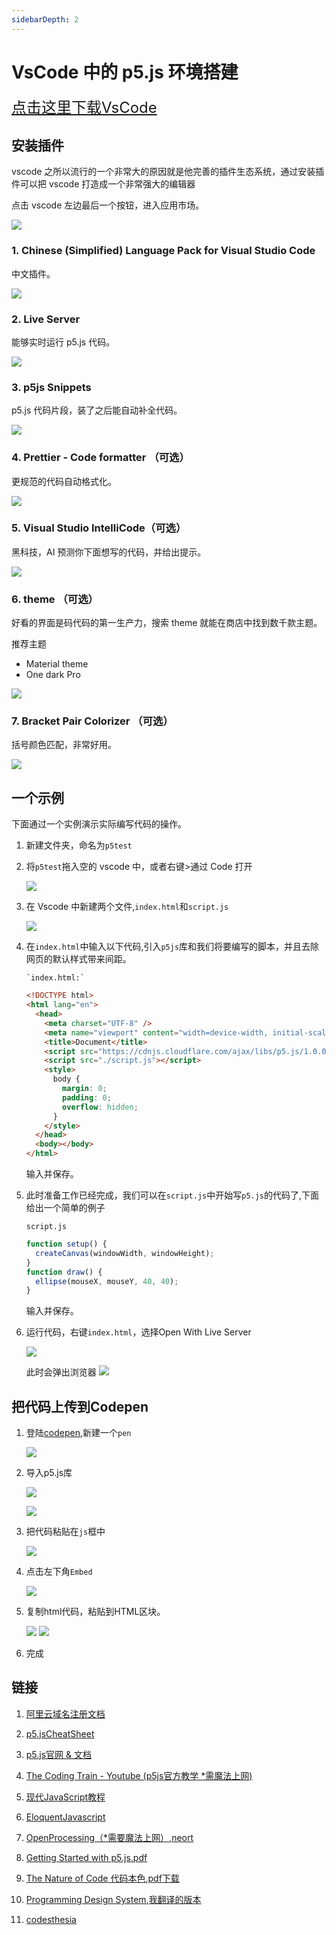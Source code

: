 ```yaml
---
sidebarDepth: 2
---
```


# VsCode 中的 p5.js 环境搭建

<font size=5><a href="https://code.visualstudio.com/">点击这里下载VsCode</a></font>

## 安装插件

vscode 之所以流行的一个非常大的原因就是他完善的插件生态系统，通过安装插件可以把 vscode 打造成一个非常强大的编辑器

点击 vscode 左边最后一个按钮，进入应用市场。

![](http://pic.drafff.art//drafff/20200323140405.png)

### 1. Chinese (Simplified) Language Pack for Visual Studio Code

中文插件。

![](http://pic.drafff.art//drafff/20200323140613.png)

### 2. Live Server

能够实时运行 p5.js 代码。

![](http://pic.drafff.art//drafff/20200323141438.png)

### 3. p5js Snippets

p5.js 代码片段，装了之后能自动补全代码。

![](http://pic.drafff.art//drafff/20200323141959.png)

### 4. Prettier - Code formatter （可选）

更规范的代码自动格式化。

![](http://pic.drafff.art//drafff/20200323142154.png)

### 5. Visual Studio IntelliCode（可选）

黑科技，AI 预测你下面想写的代码，并给出提示。

![](http://pic.drafff.art//drafff/20200323144318.png)

### 6. theme （可选）

好看的界面是码代码的第一生产力，搜索 theme 就能在商店中找到数千款主题。

推荐主题

- Material theme
- One dark Pro

![](http://pic.drafff.art//drafff/20200323142327.png)

### 7. Bracket Pair Colorizer （可选）

括号颜色匹配，非常好用。

![](http://pic.drafff.art//drafff/20200323150618.png)

## 一个示例

下面通过一个实例演示实际编写代码的操作。

1.  新建文件夹，命名为`p5test`

2.  将`p5test`拖入空的 vscode 中，或者右键>通过 Code 打开

    ![](http://pic.drafff.art//drafff/20200323145534.png)

3.  在 Vscode 中新建两个文件,`index.html`和`script.js`

    ![](http://pic.drafff.art//drafff/20200323145725.png)

4.  在`index.html`中输入以下代码,引入`p5js`库和我们将要编写的脚本，并且去除网页的默认样式带来间距。

        `index.html:`

    ```html
    <!DOCTYPE html>
    <html lang="en">
      <head>
        <meta charset="UTF-8" />
        <meta name="viewport" content="width=device-width, initial-scale=1.0" />
        <title>Document</title>
        <script src="https://cdnjs.cloudflare.com/ajax/libs/p5.js/1.0.0/p5.min.js"></script>
        <script src="./script.js"></script>
        <style>
          body {
            margin: 0;
            padding: 0;
            overflow: hidden;
          }
        </style>
      </head>
      <body></body>
    </html>
    ```
    输入并保存。

5.  此时准备工作已经完成，我们可以在`script.js`中开始写`p5.js`的代码了,下面给出一个简单的例子

    `script.js`

    ```javascript
    function setup() {
      createCanvas(windowWidth, windowHeight);
    }
    function draw() {
      ellipse(mouseX, mouseY, 40, 40);
    }
    ```

    输入并保存。

6. 运行代码，右键`index.html`，选择Open With Live Server

    ![](http://pic.drafff.art//drafff/20200323152604.png)

    此时会弹出浏览器
    ![](http://pic.drafff.art//drafff/20200323152232.png)


## 把代码上传到Codepen
1. 登陆[codepen](https://codepen.io),新建一个`pen`

    ![](http://pic.drafff.art//drafff/20200318224514.png)

2. 导入p5.js库

    ![](http://pic.drafff.art//drafff/20200318224701.png)

    ![](http://pic.drafff.art//drafff/20200318224746.png)

3. 把代码粘贴在`js`框中

    ![](http://pic.drafff.art//drafff/20200318224958.png)

4. 点击左下角`Embed`

    ![](http://pic.drafff.art//drafff/20200318225025.png)

5. 复制html代码，粘贴到HTML区块。

    ![](http://pic.drafff.art//drafff/20200318225127.png)
    ![](http://pic.drafff.art//drafff/20200323162326.png)

6. 完成



## 链接

1. [阿里云域名注册文档](https://help.aliyun.com/product/35473.html?spm=a2c4g.750001.list.90.4cc17b13wo6dYw)

2. [p5.jsCheatSheet](https://drafff.art/p5js-cheatsheet-forartists/)

2. [p5.js官网 & 文档](https://p5js.org/)

3. [The Coding Train - Youtube (p5js官方教学 *需魔法上网)](https://www.youtube.com/channel/UCvjgXvBlbQiydffZU7m1_aw)

4. [现代JavaScript教程](https://zh.javascript.info/)

5. [EloquentJavascript](https://eloquentjavascript.net/)

6. [OpenProcessing（*需要魔法上网）](https://www.openprocessing.org/),[neort](https://neort.io/)

7. [Getting Started with p5.js.pdf](https://www.lanzous.com/iakek0j)

8. [The Nature of Code 代码本色](https://natureofcode.com/book/),[pdf下载](https://www.lanzous.com/iakexli)

9. [Programming Design System](https://www.runemadsen.com/syllabi/programming-design-systems/),[我翻译的版本](https://drafff.art/tags/%E7%BC%96%E7%A8%8B%E8%AE%BE%E8%AE%A1%E7%B3%BB%E7%BB%9F/)

10. [codesthesia](https://codesthesia.net/p5graphics/)
